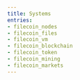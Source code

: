 ```yaml
---
title: Systems
entries:
- filecoin_nodes
- filecoin_files
- filecoin_vm
- filecoin_blockchain
- filecoin_token
- filecoin_mining
- filecoin_markets
---
```

